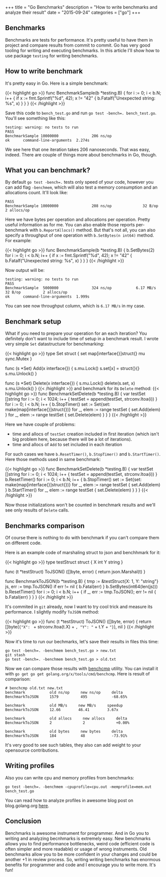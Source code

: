 +++
title = "Go Benchmarks"
description = "How to write benchmarks and analyze their result"
date = "2015-09-24"
categories = ["go"]
+++

## Benchmarks

Benchmarks are tests for performance. It's pretty useful to have them in
project and compare results from commit to commit. Go has very good tooling for
writing and executing benchmarks. In this article I'll show how to use package
`testing` for writing benchmarks.

## How to write benchmark

It's pretty easy in Go. Here is a simple benchmark:

{{< highlight go >}}
func BenchmarkSample(b *testing.B) {
    for i := 0; i < b.N; i++ {
        if x := fmt.Sprintf("%d", 42); x != "42" {
            b.Fatalf("Unexpected string: %s", x)
        }
    }
}
{{< /highlight >}}

Save this code to `bench_test.go` and run `go test -bench=. bench_test.go`.
You'll see something like this:

```
testing: warning: no tests to run
PASS
BenchmarkSample 10000000               206 ns/op
ok      command-line-arguments  2.274s

```

We see here that one iteration takes 206 nanoseconds. That was easy, indeed.
There are couple of things more about benchmarks in Go, though.

## What you can benchmark?

By default `go test -bench=.` tests only speed of your code, however you can
add flag `-benchmem`, which will also test a memory consumption and an
allocations count. It'll look like:

```
PASS
BenchmarkSample 10000000               208 ns/op              32 B/op          2 allocs/op

```

Here we have bytes per operation and allocations per operation. Pretty useful
information as for me. You can also enable those reports per-benchmark with
`b.ReportAllocs()` method.
But that's not all, you can also specify a throughput of one operation with 
`b.SetBytes(n int64)` method. For example:

{{< highlight go >}}
func BenchmarkSample(b *testing.B) {
    b.SetBytes(2)
    for i := 0; i < b.N; i++ {
        if x := fmt.Sprintf("%d", 42); x != "42" {
            b.Fatalf("Unexpected string: %s", x)
        }
    }
}
{{< /highlight >}}

Now output will be:

```
testing: warning: no tests to run
PASS
BenchmarkSample  5000000               324 ns/op           6.17 MB/s          32 B/op          2 allocs/op
ok      command-line-arguments  1.999s
```

You can see now throughput column, which is `6.17 MB/s` in my case.

## Benchmark setup

What if you need to prepare your operation for an each iteration? You definitely
don't want to include time of setup in a benchmark result.
I wrote very simple `Set` datastructure for benchmarking:

{{< highlight go >}}
type Set struct {
    set map[interface{}]struct{}
    mu  sync.Mutex
}

func (s *Set) Add(x interface{}) {
    s.mu.Lock()
    s.set[x] = struct{}{}
    s.mu.Unlock()
}

func (s *Set) Delete(x interface{}) {
    s.mu.Lock()
    delete(s.set, x)
    s.mu.Unlock()
}
{{< /highlight >}}
and benchmark for its `Delete` method:
{{< highlight go >}}
func BenchmarkSetDelete(b *testing.B) {
    var testSet []string
    for i := 0; i < 1024; i++ {
        testSet = append(testSet, strconv.Itoa(i))
    }
    for i := 0; i < b.N; i++ {
        b.StopTimer()
        set := Set{set: make(map[interface{}]struct{})}
        for _, elem := range testSet {
            set.Add(elem)
        }
        for _, elem := range testSet {
            set.Delete(elem)
        }
    }
}
{{< /highlight >}}

Here we have couple of problems:

* time and allocs of `testSet` creation included in first iteration (which isn't 
  big problem here, because there will be a lot of iterations).
* time and allocs of `Add` to set included in each iteration

For such cases we have `b.ResetTimer()`, `b.StopTimer()` and `b.StartTimer()`.
Here those methods used in same benchmark:

{{< highlight go >}}
func BenchmarkSetDelete(b *testing.B) {
    var testSet []string
    for i := 0; i < 1024; i++ {
        testSet = append(testSet, strconv.Itoa(i))
    }
    b.ResetTimer()
    for i := 0; i < b.N; i++ {
        b.StopTimer()
        set := Set{set: make(map[interface{}]struct{})}
        for _, elem := range testSet {
            set.Add(elem)
        }
        b.StartTimer()
        for _, elem := range testSet {
            set.Delete(elem)
        }
    }
}
{{< /highlight >}}

Now those initializations won't be counted in benchmark results and we'll see
only results of `Delete` calls.

## Benchmarks comparison

Of course there is nothing to do with benchmark if you can't compare them on
different code.

Here is an example code of marshaling struct to json and benchhmark for it:

{{< highlight go >}}
type testStruct struct {
    X int
    Y string
}

func (t *testStruct) ToJSON() ([]byte, error) {
    return json.Marshal(t)
}

func BenchmarkToJSON(b *testing.B) {
    tmp := &testStruct{X: 1, Y: "string"}
    js, err := tmp.ToJSON()
    if err != nil {
        b.Fatal(err)
    }
    b.SetBytes(int64(len(js)))
    b.ResetTimer()
    for i := 0; i < b.N; i++ {
        if _, err := tmp.ToJSON(); err != nil {
            b.Fatal(err)
        }
    }
}
{{< /highlight >}}

It's commited in `git` already, now I want to try cool trick and measure its
performance. I slightly modify `ToJSON` method:

{{< highlight go >}}
func (t *testStruct) ToJSON() ([]byte, error) {
    return []byte(`{"X": ` + strconv.Itoa(t.X) + `, "Y": "` + t.Y + `"}`), nil
}
{{< /highlight >}}

Now it's time to run our bechmarks, let's save their results in files this time:

```
go test -bench=. -benchmem bench_test.go > new.txt
git stash
go test -bench=. -benchmem bench_test.go > old.txt
```

Now we can compare those results with
[benchcmp](https://godoc.org/golang.org/x/tools/cmd/benchcmp) utility. You can
install it with `go get go get golang.org/x/tools/cmd/benchcmp`. Here is result
of comparison:

```
# benchcmp old.txt new.txt
benchmark           old ns/op     new ns/op     delta
BenchmarkToJSON     1579          495           -68.65%

benchmark           old MB/s     new MB/s     speedup
BenchmarkToJSON     12.66        46.41        3.67x

benchmark           old allocs     new allocs     delta
BenchmarkToJSON     2              2              +0.00%

benchmark           old bytes     new bytes     delta
BenchmarkToJSON     184           48            -73.91%
```

It's very good to see such tables, they also can add weight to your opensource
contributions.

## Writing profiles

Also you can write cpu and memory profiles from benchmarks:

```
go test -bench=. -benchmem -cpuprofile=cpu.out -memprofile=mem.out bench_test.go
```

You can read how to analyze profiles in awesome blog post on blog.golang.org
[here](http://blog.golang.org/profiling-go-programs).

## Conclusion

Benchmarks is awesome instrument for programmer. And in Go you to writing and
analyzing becnhmarks is extremely easy. New benchmarks allows you to find
performance bottlenecks, weird code (efficient code is often simpler and more
readable) or usage of wrong instruments. Old benchmarks allow you to be more
confident in your changes and could be another +1 in review process. So,
writing writing benchmarks has enormous benefits for programmer and code and
I encourage you to write more. It's fun!
